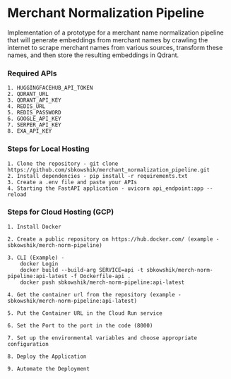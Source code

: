 # Merchant Normalization Pipeline 
Implementation of a prototype for a merchant name normalization pipeline that will generate embeddings from merchant names by crawling the internet to scrape merchant names from various sources, transform these names, and then store the resulting embeddings in Qdrant.

### Required APIs
```
1. HUGGINGFACEHUB_API_TOKEN
2. QDRANT_URL
3. QDRANT_API_KEY
4. REDIS_URL
5. REDIS_PASSWORD
6. GOOGLE_API_KEY
7. SERPER_API_KEY
8. EXA_API_KEY
```

### Steps for Local Hosting
```
1. Clone the repository - git clone https://github.com/sbkowshik/merchant_normalization_pipeline.git
2. Install dependencies - pip install -r requirements.txt
3. Create a .env file and paste your APIs
4. Starting the FastAPI application - uvicorn api_endpoint:app --reload
```
### Steps for Cloud Hosting (GCP)
```
1. Install Docker

2. Create a public repository on https://hub.docker.com/ (example - sbkowshik/merch-norm-pipeline)

3. CLI (Example) -
    docker Login
    docker build --build-arg SERVICE=api -t sbkowshik/merch-norm-pipeline:api-latest -f Dockerfile-api .
    docker push sbkowshik/merch-norm-pipeline:api-latest

4. Get the container url from the repository (example - sbkowshik/merch-norm-pipeline:api-latest)

5. Put the Container URL in the Cloud Run service

6. Set the Port to the port in the code (8000)

7. Set up the environmental variables and choose appropriate configuration

8. Deploy the Application

9. Automate the Deployment
```

